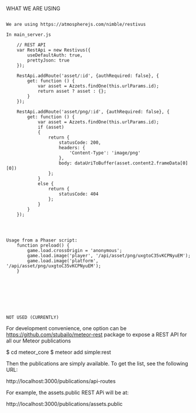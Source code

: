 WHAT WE ARE USING
~~~~~~~~~~~~~~~~~

We are using https://atmospherejs.com/nimble/restivus

In main_server.js

    // REST API
    var RestApi = new Restivus({
        useDefaultAuth: true,
        prettyJson: true
    });

    RestApi.addRoute('asset/:id', {authRequired: false}, {
        get: function () {
            var asset = Azzets.findOne(this.urlParams.id);
            return asset ? asset : {};
        }
    });

    RestApi.addRoute('asset/png/:id', {authRequired: false}, {
        get: function () {
            var asset = Azzets.findOne(this.urlParams.id);
            if (asset)
            {
                return {
                    statusCode: 200,
                    headers: {
                        'Content-Type': 'image/png'
                    },
                    body: dataUriToBuffer(asset.content2.frameData[0][0])
                };
            }
            else {
                return {
                    statusCode: 404                
                };
            }
        }
    });




Usage from a Phaser script:
    function preload() {
        game.load.crossOrigin = 'anonymous';
        game.load.image('player', '/api/asset/png/uxgtoC35vKCPNyuEM');
        game.load.image('platform', '/api/asset/png/uxgtoC35vKCPNyuEM');
    }








NOT USED (CURRENTLY)
~~~~~~~~~~~~~~~~~~~~


For development convenience, one option can be https://github.com/stubailo/meteor-rest package to expose a REST API for all our Meteor publications

$ cd meteor_core
$ meteor add simple:rest

Then the publications are simply available. To get the list, see the following URL:

http://localhost:3000/publications/api-routes

For example, the assets.public REST APi will be at: 

http://localhost:3000/publications/assets.public

